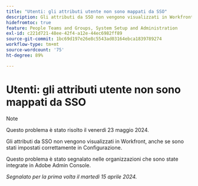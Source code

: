```yaml
---
title: "Utenti: gli attributi utente non sono mappati da SSO"
description: Gli attributi da SSO non vengono visualizzati in Workfront, anche se sono stati impostati correttamente in Configurazione.
hidefromtoc: true
feature: People Teams and Groups, System Setup and Administration
exl-id: c221d721-48ee-42f4-a12e-44ec6982ff89
source-git-commit: 1bc69d197e26e8c5543ad03164ebca1839789274
workflow-type: tm+mt
source-wordcount: '75'
ht-degree: 89%

---
```


# Utenti: gli attributi utente non sono mappati da SSO

>[!NOTE]
>
>Questo problema è stato risolto il venerdì 23 maggio 2024.

Gli attributi da SSO non vengono visualizzati in Workfront, anche se sono stati impostati correttamente in Configurazione.

Questo problema è stato segnalato nelle organizzazioni che sono state integrate in Adobe Admin Console.

_Segnalato per la prima volta il martedì 15 aprile 2024._
